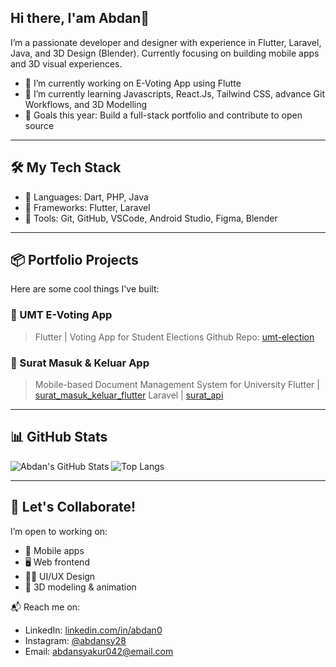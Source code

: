 ## Hi there, I'am Abdan👋
I’m a passionate developer and designer with experience in Flutter, Laravel, Java, and 3D Design (Blender). 
Currently focusing on building mobile apps and 3D visual experiences.

- 🔭 I’m currently working on E-Voting App using Flutte
- 🌱 I’m currently learning Javascripts, React.Js, Tailwind CSS, advance Git Workflows, and 3D Modelling
- 🎯 Goals this year: Build a full-stack portfolio and contribute to open source

---

## 🛠️ My Tech Stack
- 🔹 Languages: Dart, PHP, Java
- 🔹 Frameworks: Flutter, Laravel
- 🔹 Tools: Git, GitHub, VSCode, Android Studio, Figma, Blender

---

## 📦 Portfolio Projects
Here are some cool things I've built:

### 🚀 UMT E-Voting App
> Flutter | Voting App for Student Elections
Github Repo: [umt-election](https://github.com/rhmtulhnn/umt-election)

### 📄 Surat Masuk & Keluar App
> Mobile-based Document Management System for University
Flutter | [surat_masuk_keluar_flutter](https://github.com/Abdan0/surat_masuk_keluar_flutter)
Laravel | [surat_api](https://github.com/Abdan0/surat_api)

---

## 📊 GitHub Stats

![Abdan's GitHub Stats](https://github-readme-stats.vercel.app/api?username=Abdan0&show_icons=true&theme=radical)
![Top Langs](https://github-readme-stats.vercel.app/api/top-langs/?username=Abdan0&layout=compact&theme=radical)

---

## 🤝 Let's Collaborate!
I’m open to working on:
- 📱 Mobile apps
- 🖥️ Web frontend
- 🧑‍🎨 UI/UX Design
- 🧩 3D modeling & animation

📬 Reach me on:
- LinkedIn: [linkedin.com/in/abdan0](#)
- Instagram: [@abdansy28](#)
- Email: abdansyakur042@email.com

